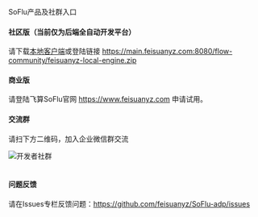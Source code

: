 SoFlu产品及社群入口

#### 社区版（当前仅为后端全自动开发平台）

请下载[本地客户端](https://main.feisuanyz.com:8080/flow-community/feisuanyz-local-engine.zip)或登陆链接 https://main.feisuanyz.com:8080/flow-community/feisuanyz-local-engine.zip

#### 商业版

请登陆飞算SoFlu官网 https://www.feisuanyz.com 申请试用。

#### 交流群

请扫下方二维码，加入企业微信群交流

![开发者社群](https://gitee.com/feisuanyz/SoFlu-adp/raw/master/images/QRCode.PNG)<br><br>

#### 问题反馈

请在Issues专栏反馈问题：https://github.com/feisuanyz/SoFlu-adp/issues
